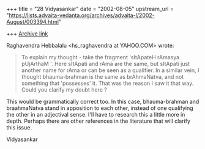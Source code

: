 +++
title = "28 Vidyasankar"
date = "2002-08-05"
upstream_url = "https://lists.advaita-vedanta.org/archives/advaita-l/2002-August/003394.html"

+++
[Archive link](https://lists.advaita-vedanta.org/archives/advaita-l/2002-August/003394.html)

Raghavendra Hebbalalu <hs_raghavendra at YAHOO.COM> wrote:

>To explain my thought - take the fragment 'sItApateH
>rAmasya pUjArthaM '. Here sItApati and rAma are the
>same, but sItApati just another name for rAma or can
>be seen as a qualifier. In a similar vein, I thought
>bhauma-brahman is the same as brAhmaNatva, and not
>something that 'possesses' it. That was the reason I
>saw it that way. Could you clarify my doubt here ?

This would be grammatically correct too. In this case,
bhauma-brahman and braahmaNatva stand in apposition to
each other, instead of one qualifying the other in an
adjectival sense. I'll have to research this a little
more in depth. Perhaps there are other references in
the literature that will clarify this issue.

Vidyasankar

